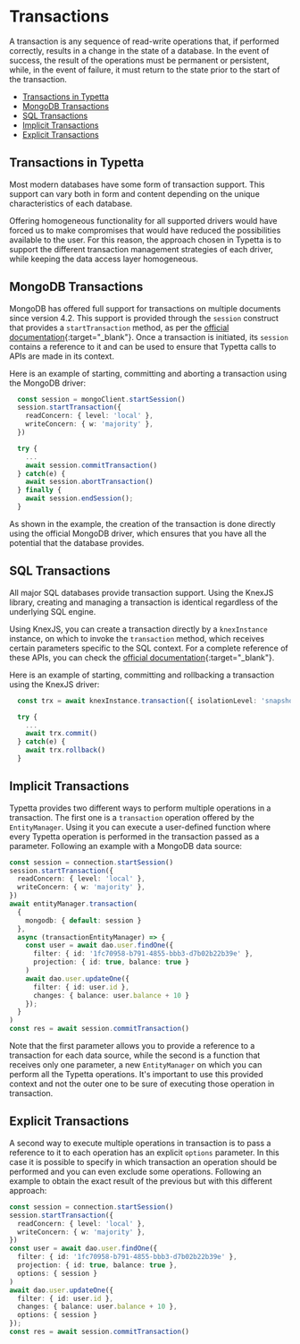 # Transactions

A transaction is any sequence of read-write operations that, if performed correctly, results in a change in the state of a database. In the event of success, the result of the operations must be permanent or persistent, while, in the event of failure, it must return to the state prior to the start of the transaction.

  - [Transactions in Typetta](#transactions-in-typetta)
  - [MongoDB Transactions](#mongodb-transactions)
  - [SQL Transactions](#sql-transactions)
  - [Implicit Transactions](#implicit-transactions)
  - [Explicit Transactions](#explicit-transactions)

## Transactions in Typetta

Most modern databases have some form of transaction support. This support can vary both in form and content depending on the unique characteristics of each database.

Offering homogeneous functionality for all supported drivers would have forced us to make compromises that would have reduced the possibilities available to the user. For this reason, the approach chosen in Typetta is to support the different transaction management strategies of each driver, while keeping the data access layer homogeneous.

## MongoDB Transactions

MongoDB has offered full support for transactions on multiple documents since version 4.2. This support is provided through the `session` construct that provides a `startTransaction` method, as per the [official documentation](https://docs.mongodb.com/manual/core/transactions/){:target="_blank"}. Once a transaction is initiated, its `session` contains a reference to it and can be used to ensure that Typetta calls to APIs are made in its context.

Here is an example of starting, committing and aborting a transaction using the MongoDB driver:

```typescript
  const session = mongoClient.startSession()
  session.startTransaction({
    readConcern: { level: 'local' },
    writeConcern: { w: 'majority' },
  })

  try {    
    ...
    await session.commitTransaction()
  } catch(e) {
    await session.abortTransaction()
  } finally {
    await session.endSession();
  }
```

As shown in the example, the creation of the transaction is done directly using the official MongoDB driver, which ensures that you have all the potential that the database provides.

## SQL Transactions

All major SQL databases provide transaction support. Using the KnexJS library, creating and managing a transaction is identical regardless of the underlying SQL engine.

Using KnexJS, you can create a transaction directly by a `knexInstance` instance, on which to invoke the `transaction` method, which receives certain parameters specific to the SQL context. For a complete reference of these APIs, you can check the [official documentation](https://knexjs.org/#Transactions){:target="_blank"}.

Here is an example of starting, committing and rollbacking a transaction using the KnexJS driver:

```typescript
  const trx = await knexInstance.transaction({ isolationLevel: 'snapshot' })

  try {
    ...
    await trx.commit()
  } catch(e) {
    await trx.rollback()
  }
```

## Implicit Transactions
Typetta provides two different ways to perform multiple operations in a transaction. The first one is a ``transaction`` operation offered by the ``EntityManager``. Using it you can execute a user-defined function where every Typetta operation is performed in the transaction passed as a parameter. Following an example with a MongoDB data source:
 
```typescript
const session = connection.startSession()
session.startTransaction({
  readConcern: { level: 'local' },
  writeConcern: { w: 'majority' },
})
await entityManager.transaction(
  { 
    mongodb: { default: session } 
  }, 
  async (transactionEntityManager) => {
    const user = await dao.user.findOne({
      filter: { id: '1fc70958-b791-4855-bbb3-d7b02b22b39e' },
      projection: { id: true, balance: true }
    )
    await dao.user.updateOne({
      filter: { id: user.id },
      changes: { balance: user.balance + 10 }
    });
  }
)
const res = await session.commitTransaction()
```

Note that the first parameter allows you to provide a reference to a transaction for each data source, while the second is a function that receives only one parameter, a new ``EntityManager`` on which you can perform all the Typetta operations. It's important to use this provided context and not the outer one to be sure of executing those operation in transaction. 

## Explicit Transactions 
A second way to execute multiple operations in transaction is to pass a reference to it to each operation has an explicit `options` parameter. In this case it is possible to specify in which transaction an operation should be performed and you can even exclude some operations. Following an example to obtain the exact result of the previous but with this different approach:

```typescript
const session = connection.startSession()
session.startTransaction({
  readConcern: { level: 'local' },
  writeConcern: { w: 'majority' },
})
const user = await dao.user.findOne({
  filter: { id: '1fc70958-b791-4855-bbb3-d7b02b22b39e' },
  projection: { id: true, balance: true },
  options: { session }
)
await dao.user.updateOne({
  filter: { id: user.id },
  changes: { balance: user.balance + 10 },
  options: { session }
});
const res = await session.commitTransaction()
```